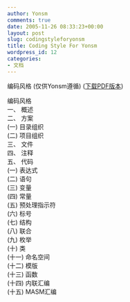 ```yaml
---
author: Yonsm
comments: true
date: 2005-11-26 08:33:23+00:00
layout: post
slug: codingstyleforyonsm
title: Coding Style For Yonsm
wordpress_id: 12
categories:
- 文档
---
```


编码风格 (仅供Yonsm遵循) ([下载PDF版本](/asserts/CS.pdf))<!-- more -->

编码风格  
一、 概述  
二、 方案  
(一) 目录组织  
(二) 项目组织  
三、 文件  
四、 注释  
五、 代码  
(一) 表达式  
(二) 语句  
(三) 变量  
(四) 常量  
(五) 预处理指示符  
(六) 标号  
(七) 结构  
(八) 联合  
(九) 枚举  
(十) 类  
(十一) 命名空间  
(十二) 模版  
(十三) 函数  
(十四) 内联汇编  
(十五) MASM汇编  

